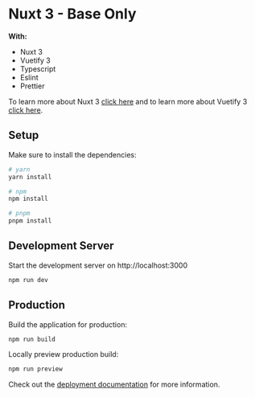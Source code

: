 # Nuxt 3 - Base Only

**With:**

- Nuxt 3
- Vuetify 3
- Typescript
- Eslint
- Prettier

To learn more about Nuxt 3 [click here](https://nuxt.com/docs/getting-started/introduction)
and to learn more about Vuetify 3 [click here](https://vuetifyjs.com/en/introduction/why-vuetify/).

## Setup

Make sure to install the dependencies:

```bash
# yarn
yarn install

# npm
npm install

# pnpm
pnpm install
```

## Development Server

Start the development server on http://localhost:3000

```bash
npm run dev
```

## Production

Build the application for production:

```bash
npm run build
```

Locally preview production build:

```bash
npm run preview
```

Check out the [deployment documentation](https://nuxt.com/docs/getting-started/deployment) for more information.
